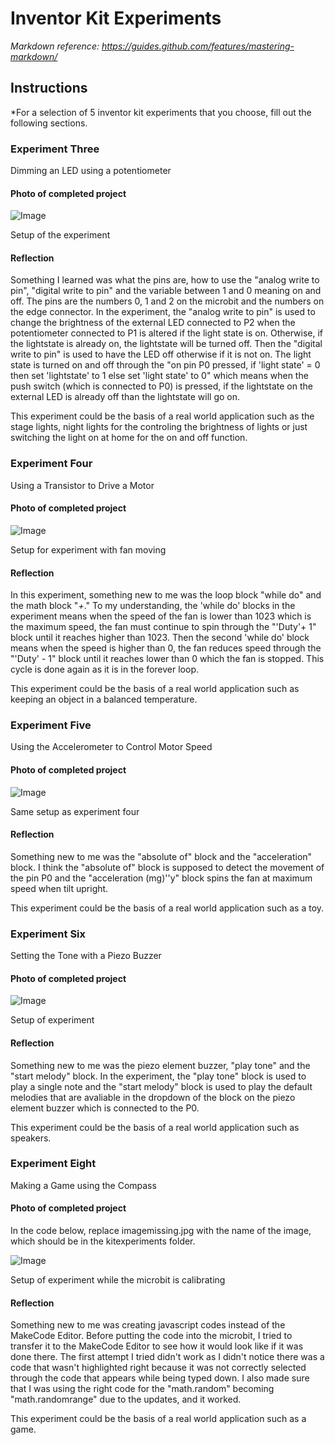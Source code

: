 # Inventor Kit Experiments

*Markdown reference: https://guides.github.com/features/mastering-markdown/*

## Instructions ##

*For a selection of 5 inventor kit experiments that you choose, fill out the following sections.

### Experiment Three ###

Dimming an LED using a potentiometer

#### Photo of completed project ####

![Image](kitexperiments/ex3.png)

Setup of the experiment

#### Reflection ####

Something I learned was what the pins are, how to use the "analog write to pin", "digital write to pin" and the variable between 1 and 0 meaning on and off. The pins are the numbers 0, 1 and 2 on the microbit and the numbers on the edge connector. In the experiment, the "analog write to pin" is used to change the brightness of the external LED connected to P2 when the potentiometer connected to P1 is altered if the light state is on. Otherwise, if the lightstate is already on, the lightstate will be turned off. Then the "digital write to pin" is used to have the LED off otherwise if it is not on. The light state is turned on and off through the "on pin P0 pressed, if 'light state' = 0 then set 'lightstate' to 1 else set 'light state' to 0" which means when the push switch (which is connected to P0) is pressed, if the lightstate on the external LED is already off than the lightstate will go on.

This experiment could be the basis of a real world application such as the stage lights, night lights for the controling the brightness of lights or just switching the light on at home for the on and off function.

### Experiment Four ###

Using a Transistor to Drive a Motor

#### Photo of completed project ####

![Image](kitexperiments/Ex4.png)

Setup for experiment with fan moving

#### Reflection ####

In this experiment, something new to me was the loop block "while do" and the math block "_+_." To my understanding, the 'while do' blocks in the experiment means when the speed of the fan is lower than 1023 which is the maximum speed, the fan must continue to spin through the "'Duty'+ 1" block until it reaches higher than 1023. Then the second 'while do' block means when the speed is higher than 0, the fan reduces speed through the "'Duty' - 1" block until it reaches lower than 0 which the fan is stopped. This cycle is done again as it is in the forever loop.

This experiment could be the basis of a real world application such as keeping an object in a balanced temperature.

### Experiment Five ###

Using the Accelerometer to Control Motor Speed

#### Photo of completed project ####

![Image](kitexperiments/ex5.png)

Same setup as experiment four

#### Reflection ####

Something new to me was the "absolute of" block and the "acceleration" block. I think the "absolute of" block is supposed to detect the movement of the pin P0 and the "acceleration (mg)''y" block spins the fan at maximum speed when tilt upright.


This experiment could be the basis of a real world application such as a toy.



### Experiment Six ###

Setting the Tone with a Piezo Buzzer

#### Photo of completed project ####

![Image](kitexperiments/ex6.png)

Setup of experiment

#### Reflection ####

Something new to me was the piezo element buzzer, "play tone" and the "start melody" block. In the experiment, the "play tone" block is used to play a single note and the "start melody" block is used to play the default melodies that are avaliable in the dropdown of the block on the piezo element buzzer which is connected to the P0. 

This experiment could be the basis of a real world application such as speakers.

### Experiment Eight ###

Making a Game using the Compass

#### Photo of completed project ####
In the code below, replace imagemissing.jpg with the name of the image, which should be in the kitexperiments folder.

![Image](kitexperiments/ex8.png)

Setup of experiment while the microbit is calibrating

#### Reflection ####

Something new to me was creating javascript codes instead of the MakeCode Editor. Before putting the code into the microbit, I tried to transfer it to the MakeCode Editor to see how it would look like if it was done there. The first attempt I tried didn't work as I didn't notice there was a code that wasn't highlighted right because it was not correctly selected through the code that appears while being typed down. I also made sure that I was using the right code for the "math.random" becoming "math.randomrange" due to the updates, and it worked.

This experiment could be the basis of a real world application such as a game.

